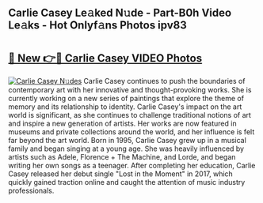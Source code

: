 ## Carlie Casey Le𝚊ked N𝚞de - Part-B0h Video Le𝚊ks - Hot Onlyf𝚊ns Photos ipv83

# <h2><a href="http://ac52277.deff.icu/?id=Carlie+Casey">🔗 New 👉🔴 Carlie Casey VIDEO Photos</a></h2>

[![Carlie Casey N𝚞des](https://i.imgur.com/rIISA9y.gif)](http://ac52277.deff.icu/?id=Carlie+Casey)
Carlie Casey continues to push the boundaries of contemporary art with her innovative and thought-provoking works. She is currently working on a new series of paintings that explore the theme of memory and its relationship to identity. Carlie Casey's impact on the art world is significant, as she continues to challenge traditional notions of art and inspire a new generation of artists. Her works are now featured in museums and private collections around the world, and her influence is felt far beyond the art world. Born in 1995, Carlie Casey grew up in a musical family and began singing at a young age. She was heavily influenced by artists such as Adele, Florence + The Machine, and Lorde, and began writing her own songs as a teenager. After completing her education, Carlie Casey released her debut single "Lost in the Moment" in 2017, which quickly gained traction online and caught the attention of music industry professionals.
